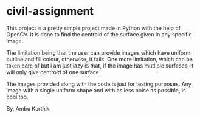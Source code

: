 # civil-assignment
This project is a pretty simple project made in Python with the help of OpenCV.
It is done to find the centroid of the surface given in any specific image. 

The limitation being that the user can provide images which have uniform outline and fill colour, otherwise, it fails.
One more limitation, which can be taken care of but i am just lazy is that, if the image has mutliple surfaces, it will only give centroid of one surface.

The images provided along with the code is just for testing purposes. Any image with a single uniform shape and with as less noise as possible, is cool too.

By,
Ambu Karthik
